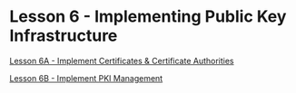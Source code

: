 # Lesson 6 - Implementing Public Key Infrastructure

[Lesson 6A - Implement Certificates & Certificate Authorities](Lesson%206%20-%20Implementing%20Public%20Key%20Infrastructure%2054c4db628cd24e599d641f587aeb95bd/Lesson%206A%20-%20Implement%20Certificates%20&%20Certificate%20A%200d55dc78967b47e4b717160e2794ebd4.md)

[Lesson 6B - Implement PKI Management](Lesson%206%20-%20Implementing%20Public%20Key%20Infrastructure%2054c4db628cd24e599d641f587aeb95bd/Lesson%206B%20-%20Implement%20PKI%20Management%20dd3779cb24744cc09592a0a5b246de22.md)